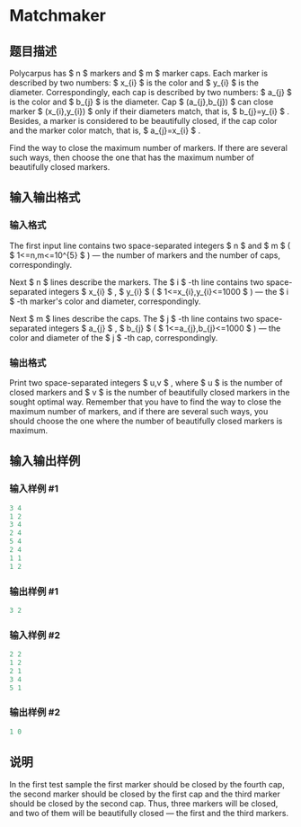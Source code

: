 # Matchmaker

## 题目描述

Polycarpus has $ n $ markers and $ m $ marker caps. Each marker is described by two numbers: $ x_{i} $ is the color and $ y_{i} $ is the diameter. Correspondingly, each cap is described by two numbers: $ a_{j} $ is the color and $ b_{j} $ is the diameter. Cap $ (a_{j},b_{j}) $ can close marker $ (x_{i},y_{i}) $ only if their diameters match, that is, $ b_{j}=y_{i} $ . Besides, a marker is considered to be beautifully closed, if the cap color and the marker color match, that is, $ a_{j}=x_{i} $ .

Find the way to close the maximum number of markers. If there are several such ways, then choose the one that has the maximum number of beautifully closed markers.

## 输入输出格式

### 输入格式

The first input line contains two space-separated integers $ n $ and $ m $ ( $ 1<=n,m<=10^{5} $ ) — the number of markers and the number of caps, correspondingly.

Next $ n $ lines describe the markers. The $ i $ -th line contains two space-separated integers $ x_{i} $ , $ y_{i} $ ( $ 1<=x_{i},y_{i}<=1000 $ ) — the $ i $ -th marker's color and diameter, correspondingly.

Next $ m $ lines describe the caps. The $ j $ -th line contains two space-separated integers $ a_{j} $ , $ b_{j} $ ( $ 1<=a_{j},b_{j}<=1000 $ ) — the color and diameter of the $ j $ -th cap, correspondingly.

### 输出格式

Print two space-separated integers $ u,v $ , where $ u $ is the number of closed markers and $ v $ is the number of beautifully closed markers in the sought optimal way. Remember that you have to find the way to close the maximum number of markers, and if there are several such ways, you should choose the one where the number of beautifully closed markers is maximum.

## 输入输出样例

### 输入样例 #1

```cpp
3 4
1 2
3 4
2 4
5 4
2 4
1 1
1 2

```
### 输出样例 #1

```cpp
3 2

```
### 输入样例 #2

```cpp
2 2
1 2
2 1
3 4
5 1

```
### 输出样例 #2

```cpp
1 0

```
## 说明

In the first test sample the first marker should be closed by the fourth cap, the second marker should be closed by the first cap and the third marker should be closed by the second cap. Thus, three markers will be closed, and two of them will be beautifully closed — the first and the third markers.

